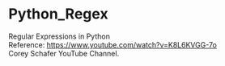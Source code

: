 # Python_Regex  
Regular Expressions in Python  
Reference: https://www.youtube.com/watch?v=K8L6KVGG-7o  
Corey Schafer YouTube Channel.   
